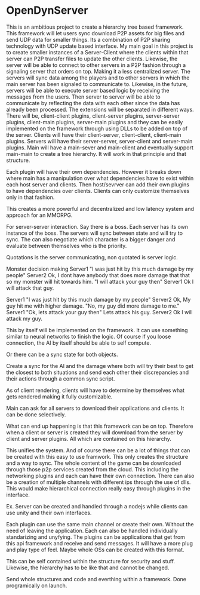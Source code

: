 # OpenDynServer
This is an ambitious project to create a hierarchy tree based framework. This framework will let users sync download P2P assets for big files and send UDP data for smaller things. Its a combination of P2P sharing technology with UDP update based interface. My main goal in this project is to create smaller instances of a Server-Client where the clients within that server can P2P transfer files to update the other clients. Likewise, the server will be able to connect to other servers in a P2P fashion through a signaling server that orders on top. Making it a less centralized server. The servers will sync data among the players and to other servers in which the main server has been signaled to communicate to. Likewise, in the future, servers will be able to execute server based logic by receiving the messages from the users. Then server to server will be able to communicate by reflecting the data with each other since the data has already been processed. The extensions will be separated in different ways. There will be, client-client plugins, client-server plugins, server-server plugins, client-main plugins, server-main plugins and they can be easily implemented on the framework through using DLLs to be added on top of the server. Clients will have their client-server, client-client, client-main plugins. Servers will have their server-server, server-client and server-main plugins. Main will have a main-sever and main-client and eventually support main-main to create a tree hierarchy. It will work in that principle and that structure.

Each plugin will have their own dependencies. However it breaks down where main has a manipulation over what dependencies have to exist within each host server and clients. Then host/sevrver can add their own plugins to have dependencies over clients. Clients can only customize themselves only in that fashion.

This creates a more powerful and decentralized and low latency system and approach for an MMORPG.

For server-server interaction.
Say there is a boss. Each server has its own instance of the boss. The servers will sync between state and will try to sync.
The can also negotiate which character is a bigger danger and evaluate between themselves who is the priority.

Quotations is the server communicating, non quotated is server logic.

Monster decision making
Server1
"I was just hit by this much damage by my people"
Server2
Ok, I dont have anybody that does more damage that that so my monster will hit towards him.
"I will attack your guy then"
Server1
Ok I will attack that guy.

Server1
"I was just hit by this much damage by my people"
Server2
Ok, My guy hit me with higher damage.
"No, my guy did more damage to me."
Server1
"Ok, lets attack your guy then"
Lets attack his guy.
Server2
Ok I will attack my guy.

This by itself will be implemented on the framework. It can use something similar to neural networks to finish the logic.
Of course if you loose connection, the AI by itself should be able to self compute.

Or there can be a sync state for both objects.

Create a sync for the AI and the damage where both will try their best to get the closest to both situations and send each other their discrepancies and their actions through a common sync script.

As of client rendering, clients will have to determine by themselves what gets rendered making it fully customizable.

Main can ask for all servers to download their applications and clients. It can be done selectively.

What can end up happening is that this framework can be on top. Therefore when a client or server is created they will download from the server by client and server plugins. All which are contained on this hierarchy.

This unifies the system. And of course there can be a lot of things that can be created with this easy to use framwork. This only creates the structure and a way to sync. The whole content of the game can be downloaded through those p2p services created from the cloud. This including the networking plugins and each can have their own connection. There can also be a creation of multiple channels with different ips through the use of dlls. This would make hierarchical connection really easy through plugins in the interface.

Ex. Server can be created and handled through a nodejs while clients can use unity and their own interfaces.

Each plugin can use the same main channel or create their own. Without the need of leaving the application. Each can also be handled individually standarizing and unyfying. The plugins can be applications that get from this api framework and receive and send messages. It will have a more plug and play type of feel. Maybe whole OSs can be created with this format.

This can be self contained within the structure for security and stuff. Likewise, the hierarchy has to be like that and cannot be changed.

Send whole structures and code and everthing within a framework. Done programically on launch.

